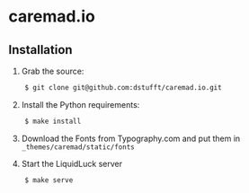 caremad.io
==========

Installation
------------

1. Grab the source:

```bash
    $ git clone git@github.com:dstufft/caremad.io.git
```

2. Install the Python requirements:

```bash
    $ make install
```

3. Download the Fonts from Typography.com and put them in
   ``_themes/caremad/static/fonts``

4. Start the LiquidLuck server

```bash
    $ make serve
```
